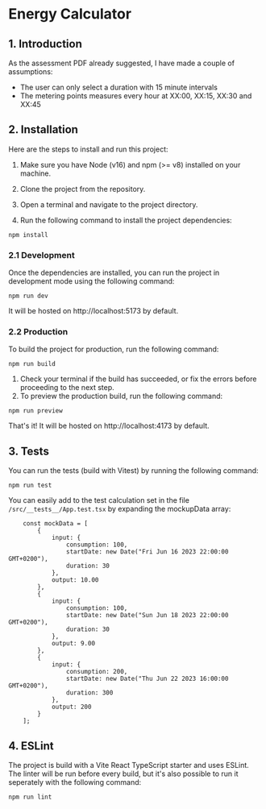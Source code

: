 # Energy Calculator

## 1. Introduction 

As the assessment PDF already suggested, I have made a couple of assumptions:

- The user can only select a duration with 15 minute intervals
- The metering points measures every hour at XX:00, XX:15, XX:30 and XX:45

## 2. Installation

Here are the steps to install and run this project:

1. Make sure you have Node (v16) and npm (>= v8) installed on your machine.

2. Clone the project from the repository.

3. Open a terminal and navigate to the project directory.

4. Run the following command to install the project dependencies:
```
npm install
```

### 2.1 Development

Once the dependencies are installed, you can run the project in development mode using the following command:
```
npm run dev
```
It will be hosted on http://localhost:5173 by default.

### 2.2 Production
To build the project for production, run the following command:
```
npm run build
```
1. Check your terminal if the build has succeeded, or fix the errors before proceeding to the next step.
2. To preview the production build, run the following command:
```
npm run preview
```
That's it! It will be hosted on http://localhost:4173 by default.

## 3. Tests

You can run the tests (build with Vitest) by running the following command:
```
npm run test
```
You can easily add to the test calculation set in the file `/src/__tests__/App.test.tsx` by expanding the mockupData array:

```
    const mockData = [
        { 
            input: {
                consumption: 100, 
                startDate: new Date("Fri Jun 16 2023 22:00:00 GMT+0200"), 
                duration: 30
            }, 
            output: 10.00 
        },
        { 
            input: {
                consumption: 100, 
                startDate: new Date("Sun Jun 18 2023 22:00:00 GMT+0200"), 
                duration: 30
            }, 
            output: 9.00 
        },
        { 
            input: {
                consumption: 200, 
                startDate: new Date("Thu Jun 22 2023 16:00:00 GMT+0200"), 
                duration: 300
            }, 
            output: 200 
        }
    ];
```

## 4. ESLint

The project is build with a Vite React TypeScript starter and uses ESLint. The linter will be run before every build, but it's also possible to run it seperately with the following command:
```
npm run lint
```
